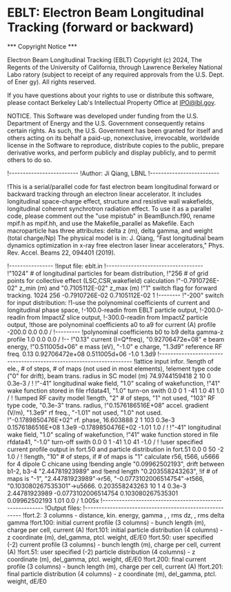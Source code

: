 # EBLT: Electron Beam Longitudinal Tracking (forward or backward)
*** Copyright Notice ***

Electron Beam Longitudinal Tracking  (EBLT) Copyright (c) 2024, The
Regents of the University of California, through Lawrence Berkeley National Labo
ratory (subject to receipt of any required approvals from the U.S. Dept. of Ener
gy). All rights reserved.

If you have questions about your rights to use or distribute this software,
please contact Berkeley Lab's Intellectual Property Office at
IPO@lbl.gov.

NOTICE.  This Software was developed under funding from the U.S. Department
of Energy and the U.S. Government consequently retains certain rights.  As
such, the U.S. Government has been granted for itself and others acting on
its behalf a paid-up, nonexclusive, irrevocable, worldwide license in the
Software to reproduce, distribute copies to the public, prepare derivative
works, and perform publicly and display publicly, and to permit others to do so.

!-------------------------
!Author: Ji Qiang, LBNL
!-------------------------

!This is a serial/parallel code for fast electron beam longitudinal
forward or backward tracking through an electron linear accelerator.
It includes longitudinal space-charge effect, structure
and resistive wall wakefields, longitudinal coherent synchrotron radiation effect.
To use it as a parallel code, please
comment out the "use mpistub" in BeamBunch.f90, rename mpif.h as mpif.hh,
and use the Makefile_parallel as Makefile.
Each macroparticle has three attributes: delta z (m), delta gamma, and weight (total charge/Np)
The physical model is in:
J. Qiang, "Fast longitudinal beam dynamics optimization in x-ray free electron laser
linear accelerators," Phys. Rev. Accel. Beams 22, 094401 (2019).



!----------------
!Input file: eblt.in
!-----------------------------------
!"1024" # of longitudinal particles for beam distribution,
!"256 # of grid points for collective effect (LSC,CSR,wakefield) calculation
!"-0.7910726E-02" z_min (m) and "0.7105112E-02" z_max (m)
!"1" switch flag for forward tracking.
1024 256 -0.7910726E-02  0.7105112E-02 1
!--------
!"-200" switch for input distribution:
!1-use the polynominal coefficients of current and longitudinal phase space,
!-100.0-readin from EBLT particle output,
!-200.0-readin from ImpactZ slice output,
!-300.0-readin from ImpactZ particle output,
!those are polynominal coefficients a0 to a9 for current (A) profile
-200.0 0.0 0.0 /
!---------
!polynominal coefficients b0 to b9 delta gamma-z profile
1.0 0.0 0.0  /
!--
!"0.13" current (I=Q*freq), "0.92706472e+08" e beam energy,
!"0.511005d+06" e mass (eV), "-1.0" e charge, "1.3d9" reference RF freq.
0.13 0.92706472e+08 0.511005d+06 -1.0 1.3d9
!--------------------------------------------------------------------
!lattice input infor.
!length of ele., # of steps, # of maps (not used in most elements),
!element type code ("0" for drift), beam trans. radius in SC model (m)
74.9744159418 2 10 0 0.3e-3 /
!
!"-41" longitudinal wake field, "1.0" scaling of wakefunction,
!"41" wake function stored in file rfdata41, "1.0" turn-on swith
0.0 0 1 -41 1.0 41 1.0 /
!
!lumped RF cavity model
!length, "2" # of steps, "1" not used, "103" RF type code, "0.3e-3" trans. radius,
!"0.1576186516E+08" accel. gradient (V/m), "1.3e9" rf freq., "-1.01" not used, "1.0" not used.
!"-0.1789850476E+02" rf. phase,
16.603888 2 1 103 0.3e-3 0.1576186516E+08 1.3e9 -0.1789850476E+02 -1.01 1.0 /
!
!"-41" longitudinal wake field, "1.0" scaling of wakefunction,
!"41" wake function stored in file rfdata41, "-1.0" turn-off swith
0.0 0 1 -41 1.0 41 -1.0 /
!
!user specified current profile output in fort.50 and particle distribution in fort.51
0.0 0 50 -2 1.0 /
!
!length, "10" # of steps, if # of maps is "1" calculate r56, t566, u5666 for 4 dipole C chicane using
!bending angle "0.09962502193", drift between b1-2, b3-4 "2.44781923989" and
!bend length "0.203558243263",
!if # of maps is "-1", "2.44781923989"->r56, "-0.0773102006514754"->t566, "0.103080267535301"->u5666.
0.203558243263 10 1 4 0.3e-3 2.44781923989 -0.0773102006514754 0.103080267535301 0.09962502193 1.01 0.0 / 1.005x
!--------------------------------------------------------
!Output files:
!-------------------------------------------------------
!fort.2: 3 columns - distance, kin. energy, gamma , <dz>, rms dz, <delta gamma>, rms delta gamma
!fort.100: initial current profile (3 columns) - bunch length (m), charge per cell, current (A)
!fort.101: initial particle distribution (4 columns) - z coordinate (m), del_gamma, ptcl. weight, dE/E0
!fort.50: user specified (-2) current profile (3 columns) - bunch length (m), charge per cell, current (A)
!fort.51: user specified (-2) particle distribution (4 columns) - z coordinate (m), del_gamma, ptcl. weight, dE/E0
!fort.200: final current profile (3 columns) - bunch length (m), charge per cell, current (A)
!fort.201: final particle distribution (4 columns) - z coordinate (m), del_gamma, ptcl. weight, dE/E0
